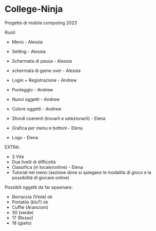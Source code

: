 # College-Ninja
Progetto di mobile computing 2023

Ruoli: 
- Menù - Alessia	
- Setting - Alessia
- Schermata di pausa - Alessia
- schermata di game over - Alessia

- Login + Registrazione - Andrew
- Punteggio - Andrew
- Nuovi oggetti - Andrew
- Colore oggetti - Andrew
 
- Sfondi coerenti (trovarli e selezionarli) - Elena
- Grafica per menu e bottoni - Elena
- Logo - Elena

EXTRA:
- 3 Vite
- Due livelli di difficoltà
- Classifica (in locale/online) - Elena
- Tutorial nel menù (sezione dove si spiegano le modalità di gioco e la possibilità di giocare online)


Possibili oggetti da far spawnare:
 - Borraccia (Viola)   ok
 - Portatile (blu?)    ok
 - Cuffie (Arancioni)  
 - 30 (verde)
 - 17 (Rosso)
 - 18 (giallo)




